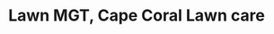 ---
title: "Lawn MGT, Cape Coral Lawn care "
url: /cape-coral/lawn-mgt-cape-coral-lawn-care/
shop: doityourself
---